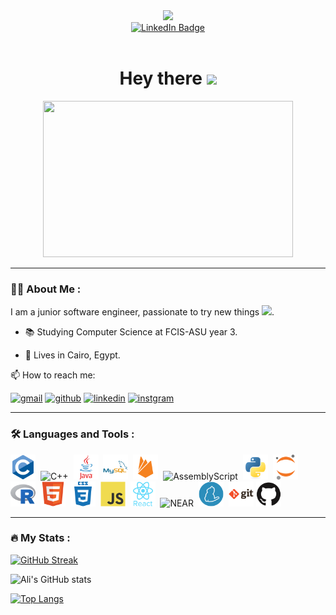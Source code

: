 <div id="header" align="center">
  <img src="https://media.giphy.com/media/M9gbBd9nbDrOTu1Mqx/giphy.gif" width="100"/>
  <div id="badges">
  <a href="https://www.linkedin.com/in/ali-abdallah7/">
    <img src="https://img.shields.io/badge/LinkedIn-blue?style=for-the-badge&logo=linkedin&logoColor=white" alt="LinkedIn Badge"/>
  </a>
</div>
  <img src="https://komarev.com/ghpvc/?username=aliabdallah7&style=flat-square&color=blue" alt=""/>
  <h1>
  Hey there
  <img src="https://media.giphy.com/media/hvRJCLFzcasrR4ia7z/giphy.gif" width="30px"/>
</h1>
</div>

<div align="center">
  <img src="https://media.giphy.com/media/dWesBcTLavkZuG35MI/giphy.gif" width="400" height="250"/>
</div>

---

### 👨‍💻 About Me :
I am a junior software engineer, passionate to try new things <img src="https://media.giphy.com/media/WUlplcMpOCEmTGBtBW/giphy.gif" width="30">.

- 📚 Studying Computer Science at FCIS-ASU year 3. 

- 📍 Lives in Cairo, Egypt.

📫 How to reach me:

[![gmail](https://cdn1.iconfinder.com/data/icons/google-new-logos-1/32/gmail_new_logo-48.png)](mailto:ali.abdallah43792@gmail.com) [![github](https://cdn4.iconfinder.com/data/icons/ionicons/512/icon-social-github-48.png)](https://github.com/aliabdallah7/) [![linkedin](https://cdn0.iconfinder.com/data/icons/social-circle-3/72/Linkedin-48.png)](https://www.linkedin.com/in/ali-abdallah7/)  [![instgram](https://cdn3.iconfinder.com/data/icons/2018-social-media-logotypes/1000/2018_social_media_popular_app_logo_instagram-48.png)](https://www.instagram.com/_ali.abdallah_/)

---

### 🛠️ Languages and Tools :
<div>
  <img src="https://raw.githubusercontent.com/devicons/devicon/9f4f5cdb393299a81125eb5127929ea7bfe42889/icons/c/c-original.svg" title="C" alt="C" width="40" height="40"/>&nbsp;
  <img src="https://raw.githubusercontent.com/isocpp/logos/master/cpp_logo.png" title="C++" alt="C++" width="40" height="40"/>&nbsp;
  <img src="https://github.com/devicons/devicon/blob/master/icons/java/java-original-wordmark.svg" title="Java" alt="Java" width="40" height="40"/>&nbsp;
  <img src="https://github.com/devicons/devicon/blob/master/icons/mysql/mysql-original-wordmark.svg" title="MySQL"  alt="MySQL" width="40" height="40"/>&nbsp;
  <img src="https://raw.githubusercontent.com/devicons/devicon/9f4f5cdb393299a81125eb5127929ea7bfe42889/icons/firebase/firebase-plain.svg" title="Firebase"  alt="Firebase" width="40" height="40"/>&nbsp;
  <img src="https://avatars1.githubusercontent.com/u/28916798?s=200&v=4" title="AssemblyScript" alt="AssemblyScript" width="40" height="40"/>&nbsp;
  <img src="https://raw.githubusercontent.com/devicons/devicon/9f4f5cdb393299a81125eb5127929ea7bfe42889/icons/python/python-original.svg" title="Python" alt="Python " width="40" height="40"/>&nbsp;
  <img src="https://raw.githubusercontent.com/devicons/devicon/9f4f5cdb393299a81125eb5127929ea7bfe42889/icons/jupyter/jupyter-original.svg" title="Jupyter" alt="Jupyter" width="40" height="40"/>&nbsp;
  <img src="https://raw.githubusercontent.com/devicons/devicon/9f4f5cdb393299a81125eb5127929ea7bfe42889/icons/r/r-original.svg" title="R"  alt="R" width="40" height="40"/>&nbsp;
  <img src="https://github.com/devicons/devicon/blob/master/icons/html5/html5-original.svg" title="HTML5" alt="HTML" width="40" height="40"/>&nbsp;
  <img src="https://github.com/devicons/devicon/blob/master/icons/css3/css3-plain-wordmark.svg"  title="CSS3" alt="CSS" width="40" height="40"/>&nbsp;
  <img src="https://github.com/devicons/devicon/blob/master/icons/javascript/javascript-original.svg" title="JavaScript" alt="JavaScript" width="40" height="40"/>&nbsp;
  <img src="https://github.com/devicons/devicon/blob/master/icons/react/react-original-wordmark.svg" title="React" alt="React" width="40" height="40"/>&nbsp;
  <img src="https://avatars.githubusercontent.com/u/7613128?s=200&v=4" title="NEAR" alt="NEAR" width="40" height="40"/>&nbsp;
  <img src="https://raw.githubusercontent.com/devicons/devicon/9f4f5cdb393299a81125eb5127929ea7bfe42889/icons/yarn/yarn-original.svg" title="Yarn" alt="Yarn" width="40" height="40"/>&nbsp;
  <img src="https://github.com/devicons/devicon/blob/master/icons/git/git-original-wordmark.svg" title="Git" alt="Git" width="40" height="40"/>
  <img src="https://raw.githubusercontent.com/devicons/devicon/9f4f5cdb393299a81125eb5127929ea7bfe42889/icons/github/github-original.svg" title="Github" alt="Github" width="40" height="40"/>&nbsp;
</div>


---

### :fire: My Stats :
[![GitHub Streak](http://github-readme-streak-stats.herokuapp.com?user=aliabdallah7&theme=midnight-purple&background=000000)](https://git.io/streak-stats)

![Ali's GitHub stats](https://github-readme-stats.vercel.app/api?username=aliabdallah7&show_icons=true&theme=midnight-purple)

[![Top Langs](https://github-readme-stats.vercel.app/api/top-langs/?username=aliabdallah7&hide_progress=true&theme=midnight-purple)](https://github.com/anuraghazra/github-readme-stats)
